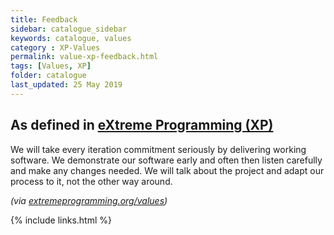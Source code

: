 ```yaml
---
title: Feedback
sidebar: catalogue_sidebar
keywords: catalogue, values
category : XP-Values
permalink: value-xp-feedback.html
tags: [Values, XP]
folder: catalogue
last_updated: 25 May 2019
---
```


## As defined in [eXtreme Programming (XP)](xp-archetype)
We will take every iteration commitment seriously by delivering working software. We demonstrate our software early and often then listen carefully and make any changes needed. We will talk about the project and adapt our process to it, not the other way around.

*(via [extremeprogramming.org/values](http://www.extremeprogramming.org/values.html))*

{% include links.html %}
